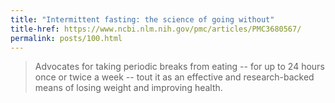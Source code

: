 ```yaml
---
title: "Intermittent fasting: the science of going without"
title-href: https://www.ncbi.nlm.nih.gov/pmc/articles/PMC3680567/
permalink: posts/100.html
---
```


> Advocates for taking periodic breaks from eating -- for up to 24 hours once or twice a week -- tout it as an effective and research-backed means of losing weight and improving health.